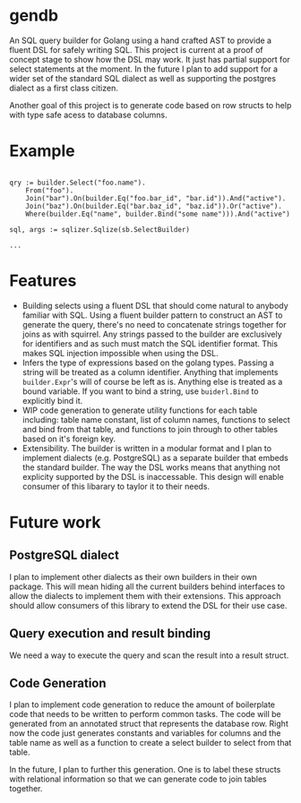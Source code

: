 # gendb

An SQL query builder for Golang using a hand crafted AST to provide a fluent DSL for safely 
writing SQL. This project is current at a proof of concept stage to show how the DSL may work. 
It just has partial support for select statements at the moment. In the future I plan to add 
support for a wider set of the standard SQL dialect as well as supporting the postgres dialect 
as a first class citizen. 

Another goal of this project is to generate code based on row structs to help with type safe 
acess to database columns. 

# Example

```golang

qry := builder.Select("foo.name").
    From("foo").
    Join("bar").On(builder.Eq("foo.bar_id", "bar.id")).And("active").
    Join("baz").On(builder.Eq("bar.baz_id", "baz.id")).Or("active").
    Where(builder.Eq("name", builder.Bind("some name"))).And("active")
    
sql, args := sqlizer.Sqlize(sb.SelectBuilder)

...

```

# Features
- Building selects using a fluent DSL that should come natural to anybody familiar with SQL. 
  Using a fluent builder pattern to construct an AST to generate the query, there's no need
  to concatenate strings together for joins as with squirrel. Any strings passed to the builder
  are exclusively for identifiers and as such must match the SQL identifier format. This makes 
  SQL injection impossible when using the DSL. 
- Infers the type of expressions based on the golang types. Passing a string will be treated
  as a column identifier. Anything that implements `builder.Expr`'s will of course be left as 
  is. Anything else is treated as a bound variable. If you want to bind a string, use 
  `buiderl.Bind` to explicitly bind it.
- WIP code generation to generate utility functions for each table including: table name constant, 
  list of column names, functions to select and bind from that table, and functions to join through
  to other tables based on it's foreign key.
- Extensibility. The builder is written in a modular format and I plan to implement dialects (e.g. 
  PostgreSQL) as a separate builder that embeds the standard builder. The way the DSL works means that 
  anything not explicity supported by the DSL is inaccessable. This design will enable consumer of this
  libarary to taylor it to their needs. 
  

# Future work

## PostgreSQL dialect 
I plan to implement other dialects as their own builders in their own package. This will mean hiding all
the current builders behind interfaces to allow the dialects to implement them with their extensions. This
approach should allow consumers of this library to extend the DSL for their use case. 

## Query execution and result binding 
We need a way to execute the query and scan the result into a result struct. 

## Code Generation

I plan to implement code generation to reduce the amount of boilerplate code that needs to be 
written to perform common tasks. The code will be generated from an annotated struct that 
represents the database row. Right now the code just generates constants and variables for columns
and the table name as well as a function to create a select builder to select from that table.

In the future, I plan to further this generation. One is to label these structs with relational 
information so that we can generate code to join tables together. 

